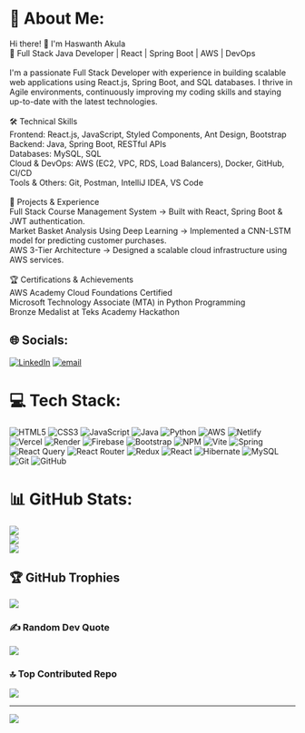 # 💫 About Me:
Hi there! 👋 I'm Haswanth Akula<br>🚀 Full Stack Java Developer | React | Spring Boot | AWS | DevOps<br><br>I'm a passionate Full Stack Developer with experience in building scalable web applications using React.js, Spring Boot, and SQL databases. I thrive in Agile environments, continuously improving my coding skills and staying up-to-date with the latest technologies.<br><br>🛠 Technical Skills<br>Frontend: React.js, JavaScript, Styled Components, Ant Design, Bootstrap<br>Backend: Java, Spring Boot, RESTful APIs<br>Databases: MySQL, SQL<br>Cloud & DevOps: AWS (EC2, VPC, RDS, Load Balancers), Docker, GitHub, CI/CD<br>Tools & Others: Git, Postman, IntelliJ IDEA, VS Code<br><br>📌 Projects & Experience<br>Full Stack Course Management System → Built with React, Spring Boot & JWT authentication.<br>Market Basket Analysis Using Deep Learning → Implemented a CNN-LSTM model for predicting customer purchases.<br>AWS 3-Tier Architecture → Designed a scalable cloud infrastructure using AWS services.<br><br>🏆 Certifications & Achievements<br>AWS Academy Cloud Foundations Certified<br>Microsoft Technology Associate (MTA) in Python Programming<br>Bronze Medalist at Teks Academy Hackathon<br>


## 🌐 Socials:
[![LinkedIn](https://img.shields.io/badge/LinkedIn-%230077B5.svg?logo=linkedin&logoColor=white)](https://linkedin.com/in/https://www.linkedin.com/in/haswanthakula/) [![email](https://img.shields.io/badge/Email-D14836?logo=gmail&logoColor=white)](mailto:haswanthakula5@gmail.com) 

# 💻 Tech Stack:
![HTML5](https://img.shields.io/badge/html5-%23E34F26.svg?style=flat&logo=html5&logoColor=white) ![CSS3](https://img.shields.io/badge/css3-%231572B6.svg?style=flat&logo=css3&logoColor=white) ![JavaScript](https://img.shields.io/badge/javascript-%23323330.svg?style=flat&logo=javascript&logoColor=%23F7DF1E) ![Java](https://img.shields.io/badge/java-%23ED8B00.svg?style=flat&logo=openjdk&logoColor=white) ![Python](https://img.shields.io/badge/python-3670A0?style=flat&logo=python&logoColor=ffdd54) ![AWS](https://img.shields.io/badge/AWS-%23FF9900.svg?style=flat&logo=amazon-aws&logoColor=white) ![Netlify](https://img.shields.io/badge/netlify-%23000000.svg?style=flat&logo=netlify&logoColor=#00C7B7) ![Vercel](https://img.shields.io/badge/vercel-%23000000.svg?style=flat&logo=vercel&logoColor=white) ![Render](https://img.shields.io/badge/Render-%46E3B7.svg?style=flat&logo=render&logoColor=white) ![Firebase](https://img.shields.io/badge/firebase-%23039BE5.svg?style=flat&logo=firebase) ![Bootstrap](https://img.shields.io/badge/bootstrap-%238511FA.svg?style=flat&logo=bootstrap&logoColor=white) ![NPM](https://img.shields.io/badge/NPM-%23CB3837.svg?style=flat&logo=npm&logoColor=white) ![Vite](https://img.shields.io/badge/vite-%23646CFF.svg?style=flat&logo=vite&logoColor=white) ![Spring](https://img.shields.io/badge/spring-%236DB33F.svg?style=flat&logo=spring&logoColor=white) ![React Query](https://img.shields.io/badge/-React%20Query-FF4154?style=flat&logo=react%20query&logoColor=white) ![React Router](https://img.shields.io/badge/React_Router-CA4245?style=flat&logo=react-router&logoColor=white) ![Redux](https://img.shields.io/badge/redux-%23593d88.svg?style=flat&logo=redux&logoColor=white) ![React](https://img.shields.io/badge/react-%2320232a.svg?style=flat&logo=react&logoColor=%2361DAFB) ![Hibernate](https://img.shields.io/badge/Hibernate-59666C?style=flat&logo=Hibernate&logoColor=white) ![MySQL](https://img.shields.io/badge/mysql-4479A1.svg?style=flat&logo=mysql&logoColor=white) ![Git](https://img.shields.io/badge/git-%23F05033.svg?style=flat&logo=git&logoColor=white) ![GitHub](https://img.shields.io/badge/github-%23121011.svg?style=flat&logo=github&logoColor=white)
# 📊 GitHub Stats:
![](https://github-readme-stats.vercel.app/api?username=haswanthakula&theme=dark&hide_border=false&include_all_commits=true&count_private=true)<br/>
![](https://github-readme-streak-stats.herokuapp.com/?user=haswanthakula&theme=dark&hide_border=false)<br/>
![](https://github-readme-stats.vercel.app/api/top-langs/?username=haswanthakula&theme=dark&hide_border=false&include_all_commits=true&count_private=true&layout=compact)

## 🏆 GitHub Trophies
![](https://github-profile-trophy.vercel.app/?username=haswanthakula&theme=radical&no-frame=false&no-bg=true&margin-w=4)

### ✍️ Random Dev Quote
![](https://quotes-github-readme.vercel.app/api?type=horizontal&theme=radical)

### 🔝 Top Contributed Repo
![](https://github-contributor-stats.vercel.app/api?username=haswanthakula&limit=5&theme=dark&combine_all_yearly_contributions=true)

---
[![](https://visitcount.itsvg.in/api?id=haswanthakula&icon=0&color=0)](https://visitcount.itsvg.in)

<!-- Proudly created with GPRM ( https://gprm.itsvg.in ) -->
